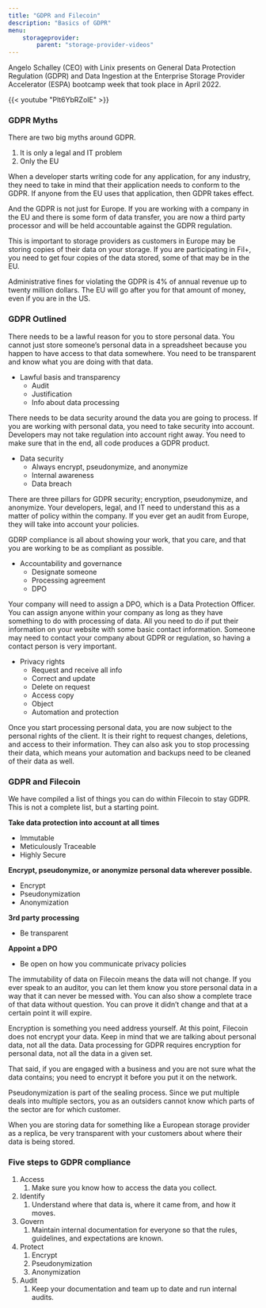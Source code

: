 ```yaml
---
title: "GDPR and Filecoin"
description: "Basics of GDPR"
menu:
    storageprovider:
        parent: "storage-provider-videos"
---
```


Angelo Schalley (CEO) with Linix presents on General Data Protection Regulation (GDPR) and Data Ingestion at the Enterprise Storage Provider Accelerator (ESPA) bootcamp week that took place in April 2022.

{{< youtube "Plt6YbRZoIE" >}}

### GDPR Myths

There are two big myths around GDPR. 

1. It is only a legal and IT problem
2. Only the EU

When a developer starts writing code for any application, for any industry, they need to take in mind that their application needs to conform to the GDPR. If anyone from the EU uses that application, then GDPR takes effect. 

And the GDPR is not just for Europe. If you are working with a company in the EU and there is some form of data transfer, you are now a third party processor and will be held accountable against the GDPR regulation. 

This is important to storage providers as customers in Europe may be storing copies of their data on your storage. If you are participating in Fil+, you need to get four copies of the data stored, some of that may be in the EU. 

Administrative fines for violating the GDPR is 4% of annual revenue up to twenty million dollars. The EU will go after you for that amount of money, even if you are in the US.

### GDPR Outlined

There needs to be a lawful reason for you to store personal data. You cannot just store someone’s personal data in a spreadsheet because you happen to have access to that data somewhere. You need to be transparent and know what you are doing with that data. 

- Lawful basis and transparency
    - Audit
    - Justification
    - Info about data processing

There needs to be data security around the data you are going to process. If you are working with personal data, you need to take security into account. Developers may not take regulation into account right away. You need to make sure that in the end, all code produces a GDPR product. 

- Data security
    - Always encrypt, pseudonymize, and anonymize
    - Internal awareness
    - Data breach

There are three pillars for GDPR security; encryption, pseudonymize, and anonymize. Your developers, legal, and IT need to understand this as a matter of policy within the company. If you ever get an audit from Europe, they will take into account your policies. 

GDRP compliance is all about showing your work, that you care, and that you are working to be as compliant as possible. 

- Accountability and governance
    - Designate someone
    - Processing agreement
    - DPO

Your company will need to assign a DPO, which is a Data Protection Officer. You can assign anyone within your company as long as they have something to do with processing of data. All you need to do if put their information on your website with some basic contact information. Someone may need to contact your company about GDPR or regulation, so having a contact person is very important. 

- Privacy rights
    - Request and receive all info
    - Correct and update
    - Delete on request
    - Access copy
    - Object
    - Automation and protection

Once you start processing personal data, you are now subject to the personal rights of the client. It is their right to request changes, deletions, and access to their information. They can also ask you to stop processing their data, which means your automation and backups need to be cleaned of their data as well. 

### GDPR and Filecoin

We have compiled a list of things you can do within Filecoin to stay GDPR. This is not a complete list, but a starting point. 

**Take data protection into account at all times**

- Immutable
- Meticulously Traceable
- Highly Secure

**Encrypt, pseudonymize, or anonymize personal data wherever possible.**

- Encrypt
- Pseudonymization
- Anonymization

**3rd party processing**

- Be transparent

**Appoint a DPO**

- Be open on how you communicate privacy policies

The immutability of data on Filecoin means the data will not change. If you ever speak to an auditor, you can let them know you store personal data in a way that it can never be messed with. You can also show a complete trace of that data without question. You can prove it didn’t change and that at a certain point it will expire. 

Encryption is something you need address yourself. At this point, Filecoin does not encrypt your data. Keep in mind that we are talking about personal data, not all the data. Data processing for GDPR requires encryption for personal data, not all the data in a given set. 

That said, if you are engaged with a business and you are not sure what the data contains; you need to encrypt it before you put it on the network. 

Pseudonymization is part of the sealing process. Since we put multiple deals into multiple sectors, you as an outsiders cannot know which parts of the sector are for which customer. 

When you are storing data for something like a European storage provider as a replica, be very transparent with your customers about where their data is being stored. 

### Five steps to GDPR compliance

1. Access
    1. Make sure you know how to access the data you collect.
2. Identify
    1. Understand where that data is, where it came from, and how it moves. 
3. Govern
    1. Maintain internal documentation for everyone so that the rules, guidelines, and expectations are known.
4. Protect
    1. Encrypt
    2. Pseudonymization
    3. Anonymization
5. Audit
    1. Keep your documentation and team up to date and run internal audits.
